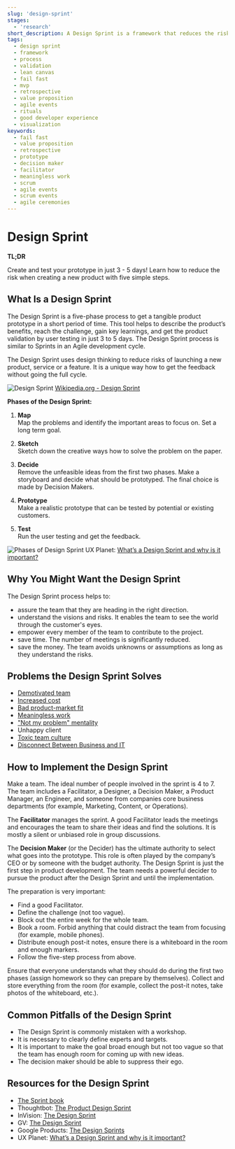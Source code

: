 ```yaml
---
slug: 'design-sprint'
stages:
  - 'research'
short_description: A Design Sprint is a framework that reduces the risks associated with product development. It is an intense process done by a small team in just 3 - 5 days.
tags:
  - design sprint
  - framework
  - process
  - validation
  - lean canvas
  - fail fast
  - mvp
  - retrospective
  - value proposition
  - agile events
  - rituals
  - good developer experience
  - visualization
keywords:
  - fail fast
  - value proposition
  - retrospective
  - prototype
  - decision maker
  - facilitator
  - meaningless work
  - scrum
  - agile events
  - scrum events
  - agile ceremonies
---
```


# Design Sprint

**TL;DR**

Create and test your prototype in just 3 - 5 days! Learn how to reduce the risk when creating a new product with five simple steps.

## What Is a Design Sprint

The Design Sprint is a five-phase process to get a tangible product prototype in a short period of time. This tool helps to describe the product’s benefits, reach the challenge, gain key learnings, and get the product validation by user testing in just 3 to 5 days. The Design Sprint process is similar to Sprints in an Agile development cycle.

The Design Sprint uses design thinking to reduce risks of launching a new product, service or a feature. It is a unique way how to get the feedback without going the full cycle.

![Design Sprint](/files/design_sprint.png)
[Wikipedia.org - Design Sprint](https://en.wikipedia.org/wiki/Design_sprint)

**Phases of the Design Sprint:**

1. **Map**  
   Map the problems and identify the important areas to focus on. Set a long term goal.

2. **Sketch**  
   Sketch down the creative ways how to solve the problem on the paper.

3. **Decide**  
   Remove the unfeasible ideas from the first two phases. Make a storyboard and decide what should be prototyped. The final choice is made by Decision Makers.

4. **Prototype**  
   Make a realistic prototype that can be tested by potential or existing customers.

5. **Test**  
   Run the user testing and get the feedback.

![Phases of Design Sprint](/files/design_sprint_phases.jpeg)
UX Planet: [What’s a Design Sprint and why is it important?](https://uxplanet.org/whats-a-design-sprint-and-why-is-it-important-f7b826651e09)

## Why You Might Want the Design Sprint

The Design Sprint process helps to:

- assure the team that they are heading in the right direction.
- understand the visions and risks. It enables the team to see the world through the customer's eyes.
- empower every member of the team to contribute to the project.
- save time. The number of meetings is significantly reduced.
- save the money. The team avoids unknowns or assumptions as long as they understand the risks.

## Problems the Design Sprint Solves

- [Demotivated team](/problems/demotivated-team)
- [Increased cost](/problems/increased-cost)
- [Bad product-market fit](/problems/bad-product-market-fit)
- [Meaningless work](/problems/meaningless-work)
- ["Not my problem" mentality](/problems/not-my-problem-mentality)
- Unhappy client
- [Toxic team culture](/problems/toxic-team-culture)
- [Disconnect Between Business and IT](/problems/disconnect-between-business-and-it)

## How to Implement the Design Sprint

Make a team. The ideal number of people involved in the sprint is 4 to 7. The team includes a Facilitator, a Designer, a Decision Maker, a Product Manager, an Engineer, and someone from companies core business departments (for example, Marketing, Content, or Operations).

The **Facilitator** manages the sprint. A good Facilitator leads the meetings and encourages the team to share their ideas and find the solutions. It is mostly a silent or unbiased role in group discussions.

The **Decision Maker** (or the Decider) has the ultimate authority to select what goes into the prototype. This role is often played by the company’s CEO or by someone with the budget authority. The Design Sprint is just the first step in product development. The team needs a powerful decider to pursue the product after the Design Sprint and until the implementation.

The preparation is very important:

- Find a good Facilitator.
- Define the challenge (not too vague).
- Block out the entire week for the whole team.
- Book a room. Forbid anything that could distract the team from focusing (for example, mobile phones).
- Distribute enough post-it notes, ensure there is a whiteboard in the room and enough markers.
- Follow the five-step process from above.

Ensure that everyone understands what they should do during the first two phases (assign homework so they can prepare by themselves). Collect and store everything from the room (for example, collect the post-it notes, take photos of the whiteboard, etc.).

## Common Pitfalls of the Design Sprint

- The Design Sprint is commonly mistaken with a workshop.
- It is necessary to clearly define experts and targets.
- It is important to make the goal broad enough but not too vague so that the team has enough room for coming up with new ideas.
- The decision maker should be able to suppress their ego.

## Resources for the Design Sprint

- [The Sprint book](https://www.thesprintbook.com/)
- Thoughtbot: [The Product Design Sprint](https://thoughtbot.com/blog/the-product-design-sprint)
- InVision: [The Design Sprint](https://www.invisionapp.com/design-defined/design-sprint)
- GV: [The Design Sprint](https://www.gv.com/sprint/)
- Google Products: [The Design Sprints](https://designsprintkit.withgoogle.com/introduction/overview)
- UX Planet: [What’s a Design Sprint and why is it important?](https://uxplanet.org/whats-a-design-sprint-and-why-is-it-important-f7b826651e09)
